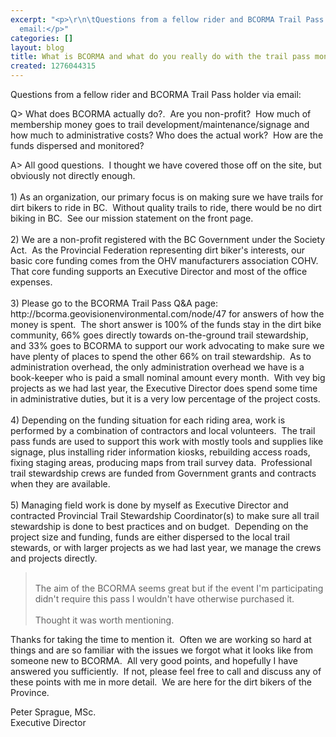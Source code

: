 ```yaml
---
excerpt: "<p>\r\n\tQuestions from a fellow rider and BCORMA Trail Pass holder via
  email:</p>"
categories: []
layout: blog
title: What is BCORMA and what do you really do with the trail pass money?
created: 1276044315
---
```

<p>
	Questions from a fellow rider and BCORMA Trail Pass holder via email:</p>
<div>
	Q&gt; What does BCORMA actually do?. &nbsp;Are you non-profit? &nbsp;How much of membership money goes to trail development/maintenance/signage and how much to administrative costs? Who does the actual work? &nbsp;How are the funds dispersed and monitored?</div>
<p>
	A&gt; All good questions.&nbsp; I thought we have covered those off on the site, but obviously not directly enough.<br />
	<br />
	1) As an organization, our primary focus is on making sure we have trails for dirt bikers to ride in BC.&nbsp; Without quality trails to ride, there would be no dirt biking in BC.&nbsp; See our mission statement on the front page.<br />
	<br />
	2) We are a non-profit registered with the BC Government under the Society Act.&nbsp; As the Provincial Federation representing dirt biker&#39;s interests, our basic core funding comes from the OHV manufacturers association COHV.&nbsp; That core funding supports an Executive Director and most of the office expenses.<br />
	<br />
	3) Please go to the BCORMA Trail Pass Q&amp;A page: http://bcorma.geovisionenvironmental.com/node/47 for answers of how the money is spent.&nbsp; The short answer is 100% of the funds stay in the dirt bike community, 66% goes directly towards on-the-ground trail stewardship, and 33% goes to BCORMA to support our work advocating to make sure we have plenty of places to spend the other 66% on trail stewardship.&nbsp; As to administration overhead, the only administration overhead we have is a book-keeper who is paid a small nominal amount every month.&nbsp; With vey big projects as we had last year, the Executive Director does spend some time in administrative duties, but it is a very low percentage of the project costs.<br />
	<br />
	4) Depending on the funding situation for each riding area, work is performed by a combination of contractors and local volunteers.&nbsp; The trail pass funds are used to support this work with mostly tools and supplies like signage, plus installing rider information kiosks, rebuilding access roads, fixing staging areas, producing maps from trail survey data.&nbsp; Professional trail stewardship crews are funded from Government grants and contracts when they are available.<br />
	<br />
	5) Managing field work is done by myself as Executive Director and contracted Provincial Trail Stewardship Coordinator(s) to make sure all trail stewardship is done to best practices and on budget.&nbsp; Depending on the project size and funding, funds are either dispersed to the local trail stewards, or with larger projects as we had last year, we manage the crews and projects directly.</p>
<blockquote cite="SNT109-W94BD85A7F08493A85D6E6A1D60@phx.gbl" type="cite">
	<div>
		&nbsp;</div>
	<div>
		The aim of the BCORMA seems great but if the event I&#39;m participating didn&#39;t require this pass&nbsp;I wouldn&#39;t have otherwise purchased it.</div>
	<div>
		&nbsp;</div>
	<div>
		Thought it was worth mentioning.</div>
</blockquote>
<p>
	Thanks for taking the time to mention it.&nbsp; Often we are working so hard at things and are so familiar with the issues we forgot what it looks like from someone new to BCORMA.&nbsp; All very good points, and hopefully I have answered you sufficiently.&nbsp; If not, please feel free to call and discuss any of these points with me in more detail.&nbsp; We are here for the dirt bikers of the Province.</p>
<p>
	Peter Sprague, MSc.<br />
	Executive Director</p>
